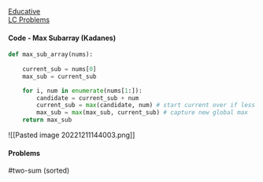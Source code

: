 [Educative](https://www.educative.io/courses/grokking-the-coding-interview/7D5NNZWQ8Wr)**<br>**[LC Problems](https://leetcode.com/problems/maximum-subarray/solutions/1126554/maximum-subarray/)

#### Code - Max Subarray (Kadanes)
```python
def max_sub_array(nums):
  
    current_sub = nums[0]
    max_sub = current_sub

    for i, num in enumerate(nums[1:]):
        candidate = current_sub + num
        current_sub = max(candidate, num) # start current over if less than the current num
        max_sub = max(max_sub, current_sub) # capture new global max
    return max_sub

```
![[Pasted image 20221211144003.png]]

#### Problems
#two-sum (sorted)

